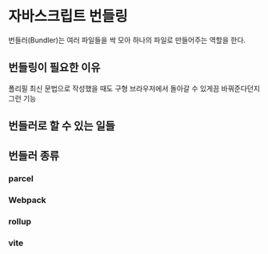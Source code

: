 # 자바스크립트 번들링

번들러(Bundler)는 여러 파일들을 싹 모아 하나의 파일로 만들어주는 역할을 한다.

## 번들링이 필요한 이유

폴리필 최신 문법으로 작성했을 때도 구형 브라우저에서 돌아갈 수 있게끔 바꿔준다던지 그런 기능

## 번들러로 할 수 있는 일들

## 번들러 종류

### parcel

### Webpack

### rollup

### vite
